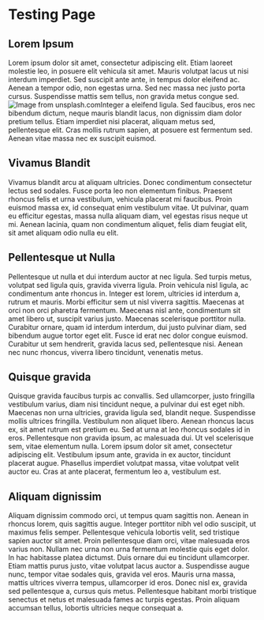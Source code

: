 # Testing Page

## Lorem Ipsum

Lorem ipsum dolor sit amet, consectetur adipiscing elit. Etiam laoreet molestie leo, in posuere elit vehicula sit amet. Mauris volutpat lacus ut nisi interdum imperdiet. Sed suscipit ante ante, in tempus dolor eleifend ac. Aenean a tempor odio, non egestas urna. Sed nec massa nec justo porta cursus. Suspendisse mattis sem tellus, non gravida metus congue sed.
![Image from unsplash.com](https://images.unsplash.com/photo-1504681869696-d977211a5f4c)Integer a eleifend ligula. Sed faucibus, eros nec bibendum dictum, neque mauris blandit lacus, non dignissim diam dolor pretium tellus. Etiam imperdiet nisi placerat, aliquam metus sed, pellentesque elit. Cras mollis rutrum sapien, at posuere est fermentum sed. Aenean vitae massa nec ex suscipit euismod.

## Vivamus Blandit

Vivamus blandit arcu at aliquam ultricies. Donec condimentum consectetur lectus sed sodales. Fusce porta leo non elementum finibus. Praesent rhoncus felis et urna vestibulum, vehicula placerat mi faucibus. Proin euismod massa ex, id consequat enim vestibulum vitae. Ut pulvinar, quam eu efficitur egestas, massa nulla aliquam diam, vel egestas risus neque ut mi. Aenean lacinia, quam non condimentum aliquet, felis diam feugiat elit, sit amet aliquam odio nulla eu elit.

## Pellentesque ut Nulla

Pellentesque ut nulla et dui interdum auctor at nec ligula. Sed turpis metus, volutpat sed ligula quis, gravida viverra ligula. Proin vehicula nisl ligula, ac condimentum ante rhoncus in. Integer est lorem, ultricies id interdum a, rutrum et mauris. Morbi efficitur sem ut nisl viverra sagittis. Maecenas at orci non orci pharetra fermentum. Maecenas nisl ante, condimentum sit amet libero ut, suscipit varius justo. Maecenas scelerisque porttitor nulla. Curabitur ornare, quam id interdum interdum, dui justo pulvinar diam, sed bibendum augue tortor eget elit. Fusce id erat nec dolor congue euismod. Curabitur ut sem hendrerit, gravida lacus sed, pellentesque nisi. Aenean nec nunc rhoncus, viverra libero tincidunt, venenatis metus.

## Quisque gravida

Quisque gravida faucibus turpis ac convallis. Sed ullamcorper, justo fringilla vestibulum varius, diam nisi tincidunt neque, a pulvinar dui est eget nibh. Maecenas non urna ultricies, gravida ligula sed, blandit neque. Suspendisse mollis ultrices fringilla. Vestibulum non aliquet libero. Aenean rhoncus lacus ex, sit amet rutrum est pretium eu. Sed at urna at leo rhoncus sodales id in eros. Pellentesque non gravida ipsum, ac malesuada dui. Ut vel scelerisque sem, vitae elementum nulla. Lorem ipsum dolor sit amet, consectetur adipiscing elit. Vestibulum ipsum ante, gravida in ex auctor, tincidunt placerat augue. Phasellus imperdiet volutpat massa, vitae volutpat velit auctor eu. Cras at ante placerat, fermentum leo a, vestibulum est.

## Aliquam dignissim

Aliquam dignissim commodo orci, ut tempus quam sagittis non. Aenean in rhoncus lorem, quis sagittis augue. Integer porttitor nibh vel odio suscipit, ut maximus felis semper. Pellentesque vehicula lobortis velit, sed tristique sapien auctor sit amet. Proin pellentesque diam orci, vitae malesuada eros varius non. Nullam nec urna non urna fermentum molestie quis eget dolor. In hac habitasse platea dictumst. Duis ornare dui eu tincidunt ullamcorper. Etiam mattis purus justo, vitae volutpat lacus auctor a. Suspendisse augue nunc, tempor vitae sodales quis, gravida vel eros. Mauris urna massa, mattis ultrices viverra tempus, ullamcorper id eros. Donec nisl ex, gravida sed pellentesque a, cursus quis metus. Pellentesque habitant morbi tristique senectus et netus et malesuada fames ac turpis egestas. Proin aliquam accumsan tellus, lobortis ultricies neque consequat a.
